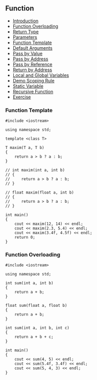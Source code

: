 ## Function

- [Introduction]()
- [Function Overloading]()
- [Return Type]()
- [Parameters]()
- [Function Template]()
- [Default Arguments]()
- [Pass by Value]()
- [Pass by Address]()
- [Pass by Reference]()
- [Return by Address]()
- [Local and Global Variables]()
- [Demo Scoping Rule]()
- [Static Variable]()
- [Recursive Function]()
- [Exercise]()

<!-- ------------Function Template----------- -->

### Function Template

```
#include <iostream>

using namespace std;

template <class T>

T maxim(T a, T b)
{
    return a > b ? a : b;
}

// int maxim(int a, int b)
// {
//     return a > b ? a : b;
// }

// float maxim(float a, int b)
// {
//     return a > b ? a : b;
// }

int main()
{
    cout << maxim(12, 14) << endl;
    cout << maxim(2.3, 5.4) << endl;
    cout << maxim(3.4f, 4.5f) << endl;
    return 0;
}
```

<!-- ------------Function Overloading----------- -->

### Function Overloading

```
#include <iostream>

using namespace std;

int sum(int a, int b)
{
    return a + b;
}

float sum(float a, float b)
{
    return a + b;
}

int sum(int a, int b, int c)
{
    return a + b + c;
}

int main()
{
    cout << sum(4, 5) << endl;
    cout << sum(5.4f, 3.4f) << endl;
    cout << sum(5, 4, 3) << endl;
}
```

<!-- ------------Function Template----------- -->
<!-- ------------Function Template----------- -->
<!-- ------------Function Template----------- -->
